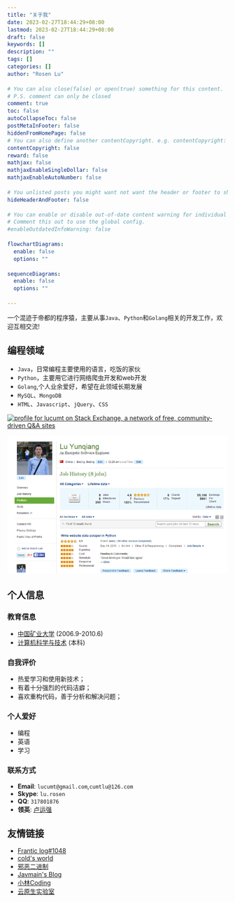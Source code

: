 ```yaml
---
title: "关于我"
date: 2023-02-27T18:44:29+08:00
lastmod: 2023-02-27T18:44:29+08:00
draft: false
keywords: []
description: ""
tags: []
categories: []
author: "Rosen Lu"

# You can also close(false) or open(true) something for this content.
# P.S. comment can only be closed
comment: true
toc: false
autoCollapseToc: false
postMetaInFooter: false
hiddenFromHomePage: false
# You can also define another contentCopyright. e.g. contentCopyright: "This is another copyright."
contentCopyright: false
reward: false
mathjax: false
mathjaxEnableSingleDollar: false
mathjaxEnableAutoNumber: false

# You unlisted posts you might want not want the header or footer to show
hideHeaderAndFooter: false

# You can enable or disable out-of-date content warning for individual post.
# Comment this out to use the global config.
#enableOutdatedInfoWarning: false

flowchartDiagrams:
  enable: false
  options: ""

sequenceDiagrams: 
  enable: false
  options: ""

---
```


一个混迹于帝都的程序猿，主要从事`Java`、`Python`和`Golang`相关的开发工作，欢迎互相交流!

## 编程领域

* `Java`，日常编程主要使用的语言，吃饭的家伙
* `Python`，主要用它进行网络爬虫开发和web开发
* `Golang`,个人业余爱好，希望在此领域长期发展
* `MySQL`、`MongoDB`
* `HTML`、`Javascript`、`jQuery`、`CSS`

<a href="https://stackexchange.com/users/3830865/lucumt"><img src="https://stackexchange.com/users/flair/3830865.png" width="208" height="58" alt="profile for lucumt on Stack Exchange, a network of free, community-driven Q&amp;A sites" title="Profile for lucumt on Stack Exchange, a network of free, community-driven Q&amp;A sites" /></a>

![Python网络爬虫](/blog_img/about/elance_work_record.png "Python网络爬虫工作截图")

## 个人信息

### 教育信息

* [中国矿业大学](http://www.cumt.edu.cn/)&nbsp;(2006.9-2010.6)
* [计算机科学与技术](http://cs.cumt.edu.cn/)&nbsp;(本科)

### 自我评价

* 热爱学习和使用新技术；
* 有着十分强烈的代码洁癖；
* 喜欢重构代码，善于分析和解决问题；

### 个人爱好

* 编程
* 英语
* 学习

### 联系方式

* **Email**: `lucumt@gmail.com`,`cumtlu@126.com`
* **Skype**: `lu.rosen`
* **QQ**: `317801876`
* **领英**: [卢运强](https://www.linkedin.com/in/%E8%BF%90%E5%BC%BA-%E5%8D%A2-50a08bb5/)

## 友情链接

* [Frantic log#1048](https://pyonpyon.today/)
* [cold's world](https://www.linuxzen.com/)
* [邪恶二进制](http://evilbinary.org/)
* [Javmain's Blog](https://blog.51itzone.cn/)
* [小林Coding](https://xiaolincoding.com)
* [云原生实验室](https://icloudnative.io/)